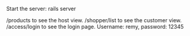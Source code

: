 Start the server: rails server

/products to see the host view.
/shopper/list to see the customer view.
/access/login to see the login page. Username: remy, password: 12345
